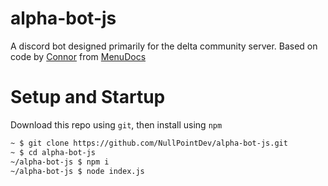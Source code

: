 # alpha-bot-js
A discord bot designed primarily for the delta community server.
Based on code by [Connor](https://twitter.com/Strandable) from [MenuDocs](https://github.com/menudocs/)

# Setup and Startup
Download this repo using `git`, then install using `npm`
```sh
~ $ git clone https://github.com/NullPointDev/alpha-bot-js.git
~ $ cd alpha-bot-js
~/alpha-bot-js $ npm i
~/alpha-bot-js $ node index.js
```

